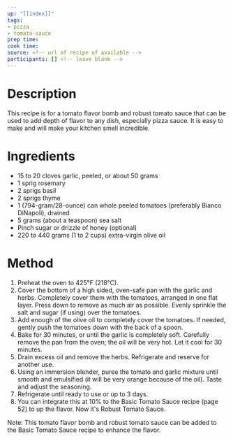 ```yaml
---
up: "[[index]]"
tags:
- pizza
- tomato-sauce
prep time: 
cook time: 
source: <!-- url of recipe of available -->
participants: [] <!-- leave blank -->
---
```

# Description

This recipe is for a tomato flavor bomb and robust tomato sauce that can be used to add depth of flavor to any dish, especially pizza sauce. It is easy to make and will make your kitchen smell incredible.

# Ingredients

- 15 to 20 cloves garlic, peeled, or about 50 grams
- 1 sprig rosemary
- 2 sprigs basil
- 2 sprigs thyme
- 1 (794-gram/28-ounce) can whole peeled tomatoes (preferably Bianco DiNapoli), drained
- 5 grams (about a teaspoon) sea salt
- Pinch sugar or drizzle of honey (optional)
- 220 to 440 grams (1 to 2 cups) extra-virgin olive oil

# Method

1. Preheat the oven to 425°F (218°C).
2. Cover the bottom of a high sided, oven-safe pan with the garlic and herbs. Completely cover them with the tomatoes, arranged in one flat layer. Press down to remove as much air as possible. Evenly sprinkle the salt and sugar (if using) over the tomatoes.
3. Add enough of the olive oil to completely cover the tomatoes. If needed, gently push the tomatoes down with the back of a spoon.
4. Bake for 30 minutes, or until the garlic is completely soft. Carefully remove the pan from the oven; the oil will be very hot. Let it cool for 30 minutes.
5. Drain excess oil and remove the herbs. Refrigerate and reserve for another use.
6. Using an immersion blender, puree the tomato and garlic mixture until smooth and emulsified (it will be very orange because of the oil). Taste and adjust the seasoning.
7. Refrigerate until ready to use or up to 3 days.
8. You can integrate this at 10% to the Basic Tomato Sauce recipe (page 52) to up the flavor. Now it's Robust Tomato Sauce.

Note: This tomato flavor bomb and robust tomato sauce can be added to the Basic Tomato Sauce recipe to enhance the flavor.